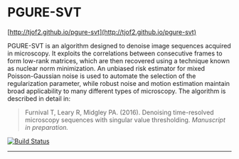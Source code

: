 # PGURE-SVT

[http://tjof2.github.io/pgure-svt](http://tjof2.github.io/pgure-svt)

PGURE-SVT is an algorithm designed to denoise image sequences acquired in microscopy. It exploits the correlations between
consecutive frames to form low-rank matrices, which are then recovered using a technique known as nuclear norm minimization.
An unbiased risk estimator for mixed Poisson-Gaussian noise is used to automate the selection of the regularization parameter,
while robust noise and motion estimation maintain broad applicability to many different types of microscopy. The algorithm is
described in detail in: 

> Furnival T, Leary R, Midgley PA. (2016). Denoising time-resolved  microscopy sequences with singular 
> value thresholding. *Manuscript in preparation.*

[![Build Status](https://travis-ci.org/tjof2/pgure-svt.svg?branch=master)](https://travis-ci.org/tjof2/pgure-svt)

---
